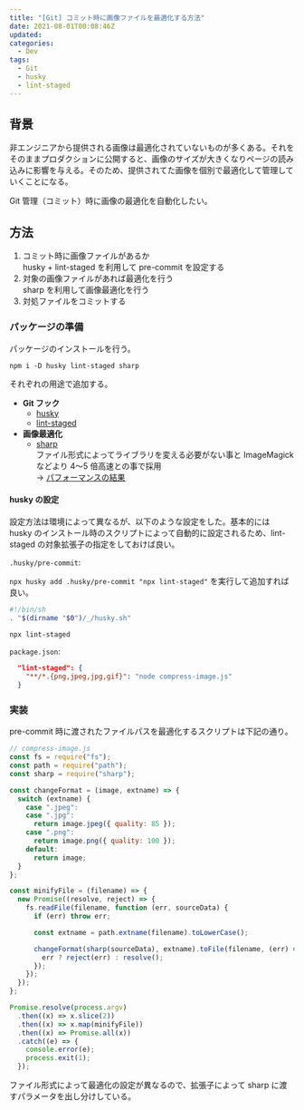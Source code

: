 ```yaml
---
title: "[Git] コミット時に画像ファイルを最適化する方法"
date: 2021-08-01T00:08:46Z
updated:
categories:
  - Dev
tags:
  - Git
  - husky
  - lint-staged
---
```


## 背景

非エンジニアから提供される画像は最適化されていないものが多くある。それをそのままプロダクションに公開すると、画像のサイズが大きくなりページの読み込みに影響を与える。そのため、提供されてた画像を個別で最適化して管理していくことになる。

Git 管理（コミット）時に画像の最適化を自動化したい。

## 方法

1. コミット時に画像ファイルがあるか  
   husky + lint-staged を利用して pre-commit を設定する
2. 対象の画像ファイルがあれば最適化を行う  
   sharp を利用して画像最適化を行う
3. 対処ファイルをコミットする

### パッケージの準備

パッケージのインストールを行う。

```
npm i -D husky lint-staged sharp
```

それぞれの用途で追加する。

- **Git フック**
  - [husky](https://www.npmjs.com/package/husky)
  - [lint-staged](https://www.npmjs.com/package/lint-staged)
- **画像最適化**
  - [sharp](https://www.npmjs.com/package/sharp)  
    ファイル形式によってライブラリを変える必要がない事と ImageMagick などより 4〜5 倍高速との事で採用  
    → [パフォーマンスの結果](https://sharp.pixelplumbing.com/performance)

#### husky の設定

設定方法は環境によって異なるが、以下のような設定をした。基本的には husky のインストール時のスクリプトによって自動的に設定されるため、lint-staged の対象拡張子の指定をしておけば良い。

`.husky/pre-commit`:

`npx husky add .husky/pre-commit "npx lint-staged"` を実行して追加すれば良い。

```sh
#!/bin/sh
. "$(dirname "$0")/_/husky.sh"

npx lint-staged
```

`package.json`:

```json
  "lint-staged": {
    "**/*.{png,jpeg,jpg,gif}": "node compress-image.js"
  }
```

### 実装

pre-commit 時に渡されたファイルパスを最適化するスクリプトは下記の通り。

```js
// compress-image.js
const fs = require("fs");
const path = require("path");
const sharp = require("sharp");

const changeFormat = (image, extname) => {
  switch (extname) {
    case ".jpeg":
    case ".jpg":
      return image.jpeg({ quality: 85 });
    case ".png":
      return image.png({ quality: 100 });
    default:
      return image;
  }
};

const minifyFile = (filename) => {
  new Promise((resolve, reject) => {
    fs.readFile(filename, function (err, sourceData) {
      if (err) throw err;

      const extname = path.extname(filename).toLowerCase();

      changeFormat(sharp(sourceData), extname).toFile(filename, (err) => {
        err ? reject(err) : resolve();
      });
    });
  });
};

Promise.resolve(process.argv)
  .then((x) => x.slice(2))
  .then((x) => x.map(minifyFile))
  .then((x) => Promise.all(x))
  .catch((e) => {
    console.error(e);
    process.exit(1);
  });
```

ファイル形式によって最適化の設定が異なるので、拡張子によって sharp に渡すパラメータを出し分けしている。
